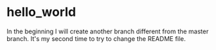 # hello_world
In the beginning
I will create another branch different from the master branch.
It's my second time to try to change the README file.
